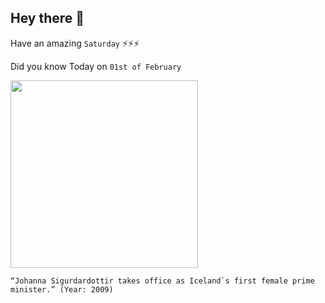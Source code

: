 ## Hey there 👋
Have an amazing `Saturday` ⚡⚡⚡

Did you know Today on `01st of February`
 
 [<img src="https://static01.nyt.com/images/2009/04/27/world/27icelandA-xl.jpg?quality=75&auto=webp&disable=upscale" width="300" />](https://en.wikipedia.org/wiki/J%C3%B3hanna_Sigur%C3%B0ard%C3%B3ttir) 
 ```
“Johanna Sigurdardottir takes office as Iceland`s first female prime minister.” (Year: 2009)
```
